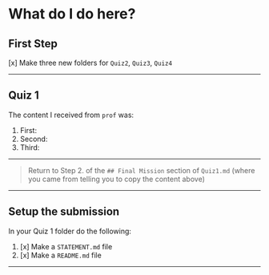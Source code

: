 # What do I do here?

## First Step

[x] Make three new folders for `Quiz2`, `Quiz3`, `Quiz4`

---

## Quiz 1

The content I received from `prof` was:

1. First:
2. Second:
3. Third:

---
>
> Return to Step 2. of the `## Final Mission` section of `Quiz1.md` (where you came from telling you to copy the content above)
>
---

## Setup the submission

In your Quiz 1 folder do the following:

1. [x] Make a `STATEMENT.md` file
2. [x] Make a `README.md` file

---
